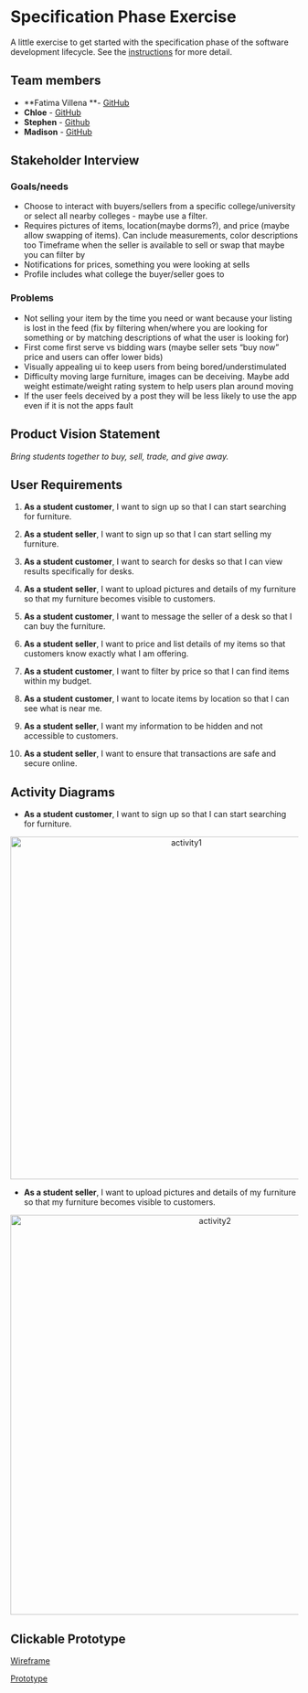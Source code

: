 # Specification Phase Exercise

A little exercise to get started with the specification phase of the software development lifecycle. See the [instructions](instructions.md) for more detail.

## Team members

- **Fatima Villena **- [GitHub](https://github.com/favils)
- **Chloe** - [GitHub](https://github.com/jh7316)
- **Stephen** - [Github](https://github.com/StephenS2021/)
- **Madison** - [GitHub](https://github.com/mkphung29)


## Stakeholder Interview 

### Goals/needs
- Choose to interact with buyers/sellers from a specific college/university or select all nearby colleges - maybe use a filter.
- Requires pictures of items, location(maybe dorms?), and price (maybe allow swapping of items). Can include measurements, color descriptions too 
Timeframe when the seller is available to sell or swap that maybe you can filter by
- Notifications for prices, something you were looking at sells
- Profile includes what college the buyer/seller goes to

### Problems
- Not selling your item by the time you need or want because your listing is lost in the feed (fix by filtering when/where you are looking for something or by matching descriptions of what the user is looking for)
- First come first serve vs bidding wars (maybe seller sets “buy now” price and users can offer lower bids)
- Visually appealing ui to keep users from being bored/understimulated
- Difficulty moving large furniture, images can be deceiving. Maybe add weight estimate/weight rating system to help users plan around moving
- If the user feels deceived by a post they will be less likely to use the app even if it is not the apps fault


## Product Vision Statement

*Bring students together to buy, sell, trade, and give away.*

## User Requirements

1. **As a student customer**, I want to sign up so that I can start searching for furniture.

2. **As a student seller**, I want to sign up so that I can start selling my furniture.

3. **As a student customer**, I want to search for desks so that I can view results specifically for desks.

4. **As a student seller**, I want to upload pictures and details of my furniture so that my furniture becomes visible to customers.

5. **As a student customer**, I want to message the seller of a desk so that I can buy the furniture.

6. **As a student seller**, I want to price and list details of my items so that customers know exactly what I am offering.

7. **As a student customer**, I want to filter by price so that I can find items within my budget.

8. **As a student customer**, I want to locate items by location so that I can see what is near me.

9. **As a student seller**, I want my information to be hidden and not accessible to customers.

10. **As a student seller**, I want to ensure that transactions are safe and secure online.


## Activity Diagrams

- **As a student customer**, I want to sign up so that I can start searching for furniture.

<center><img src="https://github.com/user-attachments/assets/b44f5cf9-e57c-4d8f-9e9e-f612ba7eb605" alt="activity1" height="600"/></center>

- **As a student seller**, I want to upload pictures and details of my furniture so that my furniture becomes visible to customers.

<center><img src="https://github.com/user-attachments/assets/8665ceb8-f9b1-4827-8743-76f8ce4bd874" alt="activity2" width="700"/></center>


## Clickable Prototype

[Wireframe](https://www.figma.com/design/Fv0pgEHWsrpvlgpjVqHG53/Marketplace?node-id=0-1&t=4c5Vmabhu2QZVlB0-)

[Prototype](https://www.figma.com/proto/Fv0pgEHWsrpvlgpjVqHG53/Marketplace?node-id=0-1&t=IQDTZSARNK6RQ3Ka-1)

